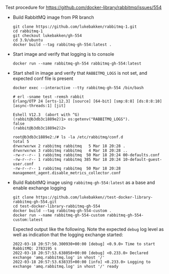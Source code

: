Test procedure for https://github.com/docker-library/rabbitmq/issues/554

* Build RabbitMQ image from PR branch
    ```
    git clone https://github.com/lukebakken/rabbitmq-1.git
    cd rabbitmq-1
    git checkout lukebakken/gh-554
    cd 3.9/ubuntu
    docker build --tag rabbitmq-gh-554:latest .
    ```
* Start image and verify that logging is to console
    ```
    docker run --name rabbitmq-gh-554 rabbitmq-gh-554:latest
    ```
* Start shell in image and verify that `RABBITMQ_LOGS` is not set, and expected conf file is present
    ```
    docker exec --interactive --tty rabbitmq-gh-554 /bin/bash

    # erl -sname test -remsh rabbit
    Erlang/OTP 24 [erts-12.3] [source] [64-bit] [smp:8:8] [ds:8:8:10] [async-threads:1] [jit]

    Eshell V12.3  (abort with ^G)
    (rabbit@b3db3c1889e2)1> os:getenv("RABBITMQ_LOGS").
    false
    (rabbit@b3db3c1889e2)2>

    root@b3db3c1889e2:/# ls -la /etc/rabbitmq/conf.d
    total 5
    drwxrwxrwx 2 rabbitmq rabbitmq   5 Mar 18 20:28 .
    drwxrwxrwx 3 rabbitmq rabbitmq   4 Mar 18 20:28 ..
    -rw-r--r-- 1 rabbitmq rabbitmq  50 Mar 18 20:24 00-defaults.conf
    -rw-r--r-- 1 rabbitmq rabbitmq 385 Mar 18 20:24 10-default-guest-user.conf
    -rw-r--r-- 1 rabbitmq rabbitmq  50 Mar 18 20:28 management_agent.disable_metrics_collector.conf
    ```
* Build RabbitMQ image using `rabbitmq-gh-554:latest` as a base and enable exchange logging
    ```
    git clone https://github.com/lukebakken//test-docker-library-rabbitmq-gh-554.git
    cd test-docker-library-rabbitmq-gh-554
    docker build --tag rabbitmq-gh-554-custom .
    docker run --name rabbitmq-gh-554-custom rabbitmq-gh-554-custom:latest
    ```

    Expected output like the following. Note the expected `debug` log level as well as indication that the logging exchange started:


    ```
    2022-03-18 20:57:50.300930+00:00 [debug] <0.9.0> Time to start RabbitMQ: 2783195 s
    2022-03-18 20:57:53.638058+00:00 [debug] <0.233.0> Declared exchange 'amq.rabbitmq.log' in vhost '/'
    2022-03-18 20:57:53.638335+00:00 [info] <0.233.0> Logging to exchange 'amq.rabbitmq.log' in vhost '/' ready
    ```
